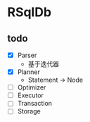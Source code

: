 # RSqlDb

## todo

- [x] Parser
    - 基于迭代器
- [x] Planner
    - Statement -> Node
- [ ] Optimizer
- [ ] Executor
- [ ] Transaction
- [ ] Storage